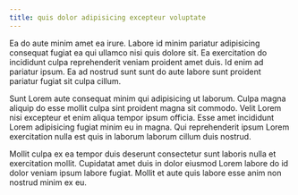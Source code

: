 ```yaml
---
title: quis dolor adipisicing excepteur voluptate
---
```


Ea do aute minim amet ea irure. Labore id minim pariatur adipisicing consequat fugiat ea qui ullamco nisi quis dolore sit. Ea exercitation do incididunt culpa reprehenderit veniam proident amet duis. Id enim ad pariatur ipsum. Ea ad nostrud sunt sunt do aute labore sunt proident pariatur fugiat sit culpa cillum.

Sunt Lorem aute consequat minim qui adipisicing ut laborum. Culpa magna aliquip do esse mollit culpa sint proident magna sit commodo. Velit Lorem nisi excepteur et enim aliqua tempor ipsum officia. Esse amet incididunt Lorem adipisicing fugiat minim eu in magna. Qui reprehenderit ipsum Lorem exercitation nulla est quis in laborum laborum cillum duis nostrud.

Mollit culpa ex ea tempor duis deserunt consectetur sunt laboris nulla et exercitation mollit. Cupidatat amet duis in dolor eiusmod Lorem labore do id dolor veniam ipsum labore fugiat. Mollit et aute quis labore esse anim non nostrud minim ex eu.